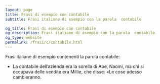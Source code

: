 ```yaml
---
layout: page
title: Frasi di esempio con contabile 
subtitle: Frasi italiane di esempio con la parola  contabile

og_title: Frasi di esempio con contabile 
og_description: Frasi italiane di esempio con la parola  contabile
og_type: website
permalink: /frasi/c/contabile.html
---
```


Frasi italiane di esempio contenenti la parola contabile:


- La contabile dell’azienda era la sorella di Abe, Naomi, ma chi si occupava delle vendite era Millie, che disse: «Le cose adesso cambieranno.
